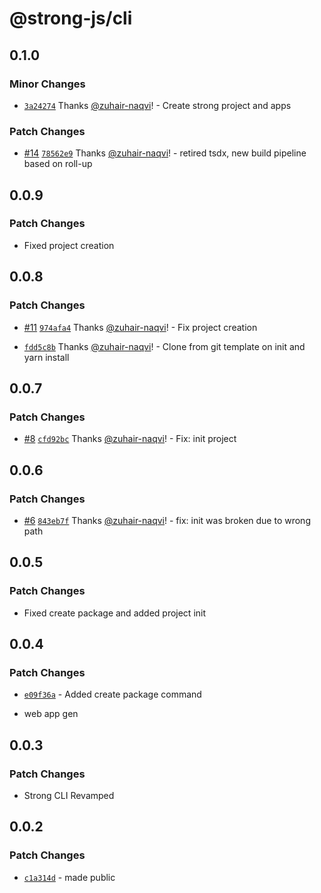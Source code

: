 # @strong-js/cli

## 0.1.0

### Minor Changes

- [`3a24274`](https://github.com/strongly-labs/strong-js/commit/3a2427459089391820cb61a7396f5b1f789799ef) Thanks [@zuhair-naqvi](https://github.com/zuhair-naqvi)! - Create strong project and apps

### Patch Changes

- [#14](https://github.com/strongly-labs/strong-js/pull/14) [`78562e9`](https://github.com/strongly-labs/strong-js/commit/78562e974a895c7dfe0c6f5765414edb34764802) Thanks [@zuhair-naqvi](https://github.com/zuhair-naqvi)! - retired tsdx, new build pipeline based on roll-up

## 0.0.9

### Patch Changes

- Fixed project creation

## 0.0.8

### Patch Changes

- [#11](https://github.com/strongly-labs/strong-js/pull/11) [`974afa4`](https://github.com/strongly-labs/strong-js/commit/974afa4784676ccd29ccf0966eee501dedaf2e60) Thanks [@zuhair-naqvi](https://github.com/zuhair-naqvi)! - Fix project creation

* [`fdd5c8b`](https://github.com/strongly-labs/strong-js/commit/fdd5c8bd623123c41ac21b52779f092d8863ce49) Thanks [@zuhair-naqvi](https://github.com/zuhair-naqvi)! - Clone from git template on init and yarn install

## 0.0.7

### Patch Changes

- [#8](https://github.com/strongly-labs/strong-js/pull/8) [`cfd92bc`](https://github.com/strongly-labs/strong-js/commit/cfd92bc02ada56812e4892965475cc4a93db3820) Thanks [@zuhair-naqvi](https://github.com/zuhair-naqvi)! - Fix: init project

## 0.0.6

### Patch Changes

- [#6](https://github.com/strongly-labs/strong-js/pull/6) [`843eb7f`](https://github.com/strongly-labs/strong-js/commit/843eb7f5861f6be550966e6b05c3258bdd71f8ce) Thanks [@zuhair-naqvi](https://github.com/zuhair-naqvi)! - fix: init was broken due to wrong path

## 0.0.5

### Patch Changes

- Fixed create package and added project init

## 0.0.4

### Patch Changes

- [`e09f36a`](https://github.com/strongly-labs/strong-js/commit/e09f36a640bf3722c6ac971a004adddb3f86fd4c) - Added create package command

* web app gen

## 0.0.3

### Patch Changes

- Strong CLI Revamped

## 0.0.2

### Patch Changes

- [`c1a314d`](https://github.com/strongly-labs/strongly/commit/c1a314daff85da271fba691f2619e210dda50f88) - made public
